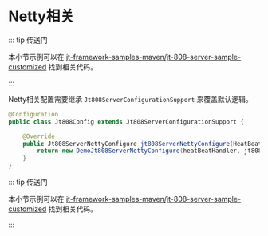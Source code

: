 # Netty相关

::: tip 传送门

本小节示例可以在 [jt-framework-samples-maven/jt-808-server-sample-customized](https://github.com/hylexus/jt-framework-samples-maven/tree/master/jt-808-server-sample-customized)
找到相关代码。

:::

Netty相关配置需要继承 `Jt808ServerConfigurationSupport` 来覆盖默认逻辑。

```java
@Configuration
public class Jt808Config extends Jt808ServerConfigurationSupport {

    @Override
    public Jt808ServerNettyConfigure jt808ServerNettyConfigure(HeatBeatHandler heatBeatHandler, Jt808ChannelHandlerAdapter jt808ChannelHandlerAdapter) {
        return new DemoJt808ServerNettyConfigure(heatBeatHandler, jt808ChannelHandlerAdapter);
    }
}
```

::: tip 传送门

本小节示例可以在 [jt-framework-samples-maven/jt-808-server-sample-customized](https://github.com/hylexus/jt-framework-samples-maven/tree/master/jt-808-server-sample-customized)
找到相关代码。

:::